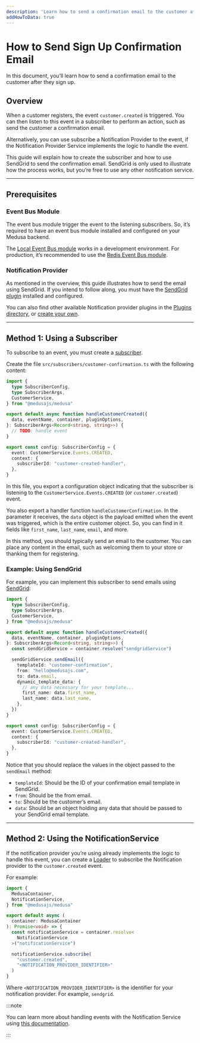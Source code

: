 ```yaml
---
description: 'Learn how to send a confirmation email to the customer after they sign up. This guide uses SendGrid as an example Notification provider.'
addHowToData: true
---
```


# How to Send Sign Up Confirmation Email

In this document, you’ll learn how to send a confirmation email to the customer after they sign up.

## Overview

When a customer registers, the event `customer.created` is triggered. You can then listen to this event in a subscriber to perform an action, such as send the customer a confirmation email. 

Alternatively, you can use subscribe a Notification Provider to the event, if the Notification Provider Service implements the logic to handle the event.

This guide will explain how to create the subscriber and how to use SendGrid to send the confirmation email. SendGrid is only used to illustrate how the process works, but you’re free to use any other notification service.

---

## Prerequisites

### Event Bus Module

The event bus module trigger the event to the listening subscribers. So, it’s required to have an event bus module installed and configured on your Medusa backend.

The [Local Event Bus module](../../../development/events/modules/local.md) works in a development environment. For production, it’s recommended to use the [Redis Event Bus module](../../../development/events/modules/redis.md).

### Notification Provider

As mentioned in the overview, this guide illustrates how to send the email using SendGrid. If you intend to follow along, you must have the [SendGrid plugin](../../../plugins/notifications/sendgrid.mdx) installed and configured.

You can also find other available Notification provider plugins in the [Plugins directory](https://medusajs.com/plugins/), or [create your own](../../../development/notification/create-notification-provider.md).

---

## Method 1: Using a Subscriber

To subscribe to an event, you must create a [subscriber]((../../../development/events/subscribers.mdx)).

Create the file `src/subscribers/customer-confirmation.ts` with the following content:

```ts title=src/subscribers/customer-confirmation.ts
import { 
  type SubscriberConfig, 
  type SubscriberArgs,
  CustomerService,
} from "@medusajs/medusa"

export default async function handleCustomerCreated({ 
  data, eventName, container, pluginOptions, 
}: SubscriberArgs<Record<string, string>>) {
  // TODO: handle event
}

export const config: SubscriberConfig = {
  event: CustomerService.Events.CREATED,
  context: {
    subscriberId: "customer-created-handler",
  },
}
```

In this file, you export a configuration object indicating that the subscriber is listening to the `CustomerService.Events.CREATED` (or `customer.created`) event.

You also export a handler function `handleCustomerConfirmation`. In the parameter it receives, the `data` object is the payload emitted when the event was triggered, which is the entire customer object. So, you can find in it fields like `first_name`, `last_name`, `email`, and more.

In this method, you should typically send an email to the customer. You can place any content in the email, such as welcoming them to your store or thanking them for registering.

### Example: Using SendGrid

For example, you can implement this subscriber to send emails using [SendGrid](../../../plugins/notifications/sendgrid.mdx):

```ts title=src/subscribers/customer-confirmation.ts
import { 
  type SubscriberConfig, 
  type SubscriberArgs,
  CustomerService,
} from "@medusajs/medusa"

export default async function handleCustomerCreated({ 
  data, eventName, container, pluginOptions, 
}: SubscriberArgs<Record<string, string>>) {
  const sendGridService = container.resolve("sendgridService")

  sendGridService.sendEmail({
    templateId: "customer-confirmation",
    from: "hello@medusajs.com",
    to: data.email,
    dynamic_template_data: {
      // any data necessary for your template...
      first_name: data.first_name,
      last_name: data.last_name,
    },
  })
}

export const config: SubscriberConfig = {
  event: CustomerService.Events.CREATED,
  context: {
    subscriberId: "customer-created-handler",
  },
}
```

Notice that you should replace the values in the object passed to the `sendEmail` method:

- `templateId`: Should be the ID of your confirmation email template in SendGrid.
- `from`: Should be the from email.
- `to`: Should be the customer’s email.
- `data`: Should be an object holding any data that should be passed to your SendGrid email template.

---

## Method 2: Using the NotificationService

If the notification provider you’re using already implements the logic to handle this event, you can create a [Loader](../../../development/loaders/overview.mdx) to subscribe the Notification provider to the `customer.created` event.

For example:

```ts title=src/loaders/customer-confirmation.ts
import { 
  MedusaContainer, 
  NotificationService,
} from "@medusajs/medusa"

export default async (
  container: MedusaContainer
): Promise<void> => {
  const notificationService = container.resolve<
    NotificationService
  >("notificationService")

  notificationService.subscribe(
    "customer.created", 
    "<NOTIFICATION_PROVIDER_IDENTIFIER>"
  )
}
```

Where `<NOTIFICATION_PROVIDER_IDENTIFIER>` is the identifier for your notification provider. For example, `sendgrid`.

:::note

You can learn more about handling events with the Notification Service using [this documentation](../../../development/notification/create-notification-provider.md).

:::
